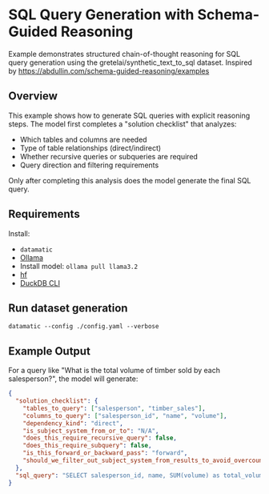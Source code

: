 # SQL Query Generation with Schema-Guided Reasoning

Example demonstrates structured chain-of-thought reasoning for SQL query generation using the gretelai/synthetic_text_to_sql dataset.
Inspired by https://abdullin.com/schema-guided-reasoning/examples

## Overview

This example shows how to generate SQL queries with explicit reasoning steps. The model first completes a "solution checklist" that analyzes:
- Which tables and columns are needed
- Type of table relationships (direct/indirect)
- Whether recursive queries or subqueries are required
- Query direction and filtering requirements

Only after completing this analysis does the model generate the final SQL query.

## Requirements

Install:

- `datamatic`
- [Ollama](https://ollama.com/download)
- Install model: `ollama pull llama3.2`
- [hf](https://huggingface.co/docs/huggingface_hub/main/en/guides/cli)
- [DuckDB CLI](https://duckdb.org/docs/installation/)

## Run dataset generation

`datamatic --config ./config.yaml --verbose`

## Example Output

For a query like "What is the total volume of timber sold by each salesperson?", the model will generate:

```json
{
  "solution_checklist": {
    "tables_to_query": ["salesperson", "timber_sales"],
    "columns_to_query": ["salesperson_id", "name", "volume"],
    "dependency_kind": "direct",
    "is_subject_system_from_or_to": "N/A",
    "does_this_require_recursive_query": false,
    "does_this_require_subquery": false,
    "is_this_forward_or_backward_pass": "forward",
    "should_we_filter_out_subject_system_from_results_to_avoid_overcounting": false
  },
  "sql_query": "SELECT salesperson_id, name, SUM(volume) as total_volume FROM timber_sales JOIN salesperson ON timber_sales.salesperson_id = salesperson.salesperson_id GROUP BY salesperson_id, name ORDER BY total_volume DESC;"
}
```

